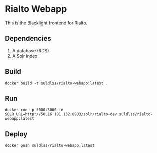 # Rialto Webapp

This is the Blacklight frontend for Rialto.


## Dependencies

1. A database (RDS)
1. A Solr index


## Build

```
docker build -t suldlss/rialto-webapp:latest .
```

## Run

```
docker run -p 3000:3000 -e SOLR_URL=http://50.16.181.132:8983/solr/rialto-dev suldlss/rialto-webapp:latest
```

## Deploy
```
docker push suldlss/rialto-webapp:latest
```
